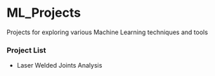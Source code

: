 # ML_Projects
Projects for exploring various Machine Learning techniques and tools

###  Project List 
<ul>
  <li>Laser Welded Joints Analysis</li>
</ul>
